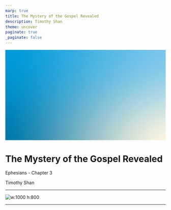 ```yaml
---
marp: true
title: The Mystery of the Gospel Revealed 
description: Timothy Shan
theme: uncover
paginate: true
_paginate: false
---
```


![bg](./assets/gradient.jpg)

# <!--fit--> The Mystery of the Gospel Revealed  

Ephesians - Chapter 3

Timothy Shan

---

![w:1000 h:800](https://user-images.githubusercontent.com/106022681/177037934-8de45f1f-9cf6-4e78-a8af-18282cab9ace.jpg)

---



 
